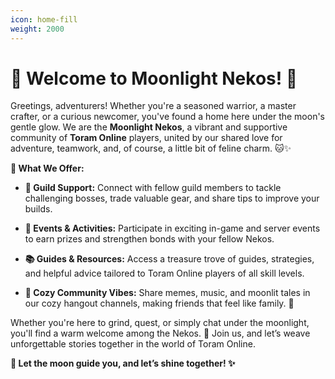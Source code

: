 ```yaml
---
icon: home-fill
weight: 2000
---
```

# **🌙 Welcome to Moonlight Nekos! 🐾**

Greetings, adventurers! Whether you're a seasoned warrior, a master crafter, or a curious newcomer, you've found a home here under the moon's gentle glow. We are the **Moonlight Nekos**, a vibrant and supportive community of **Toram Online** players, united by our shared love for adventure, teamwork, and, of course, a little bit of feline charm. 🐱✨

**🌟 What We Offer:**

- **🤝 Guild Support:** Connect with fellow guild members to tackle challenging bosses, trade valuable gear, and share tips to improve your builds.

- **🎉 Events & Activities:** Participate in exciting in-game and server events to earn prizes and strengthen bonds with your fellow Nekos.

- **📚 Guides & Resources:** Access a treasure trove of guides, strategies, and helpful advice tailored to Toram Online players of all skill levels.

- **🌌 Cozy Community Vibes:** Share memes, music, and moonlit tales in our cozy hangout channels, making friends that feel like family. 💖

Whether you're here to grind, quest, or simply chat under the moonlight, you'll find a warm welcome among the Nekos. 🐾 Join us, and let’s weave unforgettable stories together in the world of Toram Online.

**🌙 Let the moon guide you, and let’s shine together! ✨**